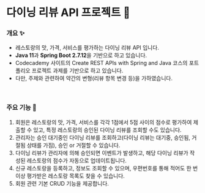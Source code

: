# 다이닝 리뷰 API 프로젝트 🍰

### 개요 ✨
- 레스토랑의 맛, 가격, 서비스를 평가하는 다이닝 리뷰 API 입니다.
- **Java 11**과 **Spring Boot 2.7.12**을 기반으로 하고 있습니다.
- Codecademy 사이트의 Create REST APIs with Spring and Java 코스의 포트폴리오 프로젝트 과제를 기반으로 하고 있습니다. 
- 다만, 주제와 관련하여 약간의 변형(리뷰 항목 변경 등)을 가하였습니다.

<br/>

### 주요 기능 🤖
1. 회원은 레스토랑의 맛, 가격, 서비스를 각각 1점에서 5점 사이의 점수로 평가하여 제출할 수 있고, 특정 레스토랑의 승인된 다이닝 리뷰를 조회할 수도 있습니다.
2. 관리자는 승인 대기중인 다이닝 리뷰를 조회하고(다이닝 리뷰는 대기중, 승인됨, 거절됨 상태를 가짐), 승인 or 거절할 수 있습니다.
3. 다이닝 리뷰가 관리자에 의해 승인되면 이벤트가 발생하고, 해당 다이닝 리뷰가 작성된 레스토랑의 점수가 자동으로 업데이트됩니다.
4. 신규 레스토랑을 등록하고, 정보도 조회할 수 있으며, 우편번호를 통해 적어도 한 번 이상 평가받은 레스토랑 목록도 찾을 수 있습니다.
5. 회원 관련 기본 CRUD 기능을 제공합니다.
